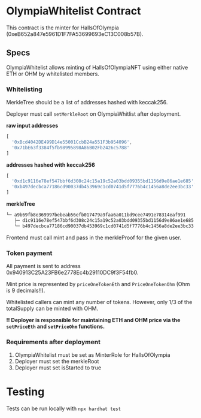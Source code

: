 # OlympiaWhitelist Contract
This contract is the minter for HallsOfOlympia (0xeB652a847e5961D1F7FA53699693eC13C008b57B).

## Specs
OlympiaWhitelist allows minting of HallsOfOlympiaNFT using either native ETH or OHM by whitelisted members.

### Whitelisting
MerkleTree should be a list of addresses hashed with keccak256.

Deployer must call `setMerkleRoot` on OlympiaWhitlist after deployment.

**raw input addresses**
```javascript
[
  '0xBcd4042DE499D14e55001CcbB24a551F3b954096',
  '0x71bE63f3384f5fb98995898A86B02Fb2426c5788'
]
```

**addresses hashed with keccak256**
```javascript
[
  '0xd1c9116e78ef547bbf6d308c24c15a19c52a03bdd09355bd1156d9e86ae1e685',
  '0xb497decbca77186cd90037db453969c1cd0741d5f7776b4c1456a8de2ee3bc33'
]
```

**merkleTree**
```javascript
└─ a9b69fb8e369997bebeab56efb017479a9faa6a011bd9cee7491e78314eaf991
   ├─ d1c9116e78ef547bbf6d308c24c15a19c52a03bdd09355bd1156d9e86ae1e685
   └─ b497decbca77186cd90037db453969c1cd0741d5f7776b4c1456a8de2ee3bc33
```

Frontend must call mint and pass in the merkleProof for the given user.

### Token payment
All payment is sent to address 0x940913C25A23FB6e2778Ec4b29110DC9f3F54fb0.

Mint price is represented by `priceOneTokenEth` and `PriceOneTokenOhm` (Ohm is 9 decimals!!).

Whitelisted callers can mint any number of tokens. However, only 1/3 of the totalSupply can be minted with OHM.

**!! Deployer is responsible for maintaining ETH and OHM price via the `setPriceEth` and `setPriceOhm` functions.**

### Requirements after deployment
1. OlympiaWhitelist must be set as MinterRole for HallsOfOlympia
2. Deployer must set the merkleRoot
3. Deployer must set isStarted to true

# Testing
Tests can be run locally with `npx hardhat test`